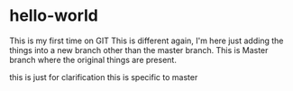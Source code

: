 # hello-world
This is my first time on GIT
This is different again, I'm here just adding the things into a new branch other than the master branch.
This is Master branch where the original things are present.

this is just for clarification
this is specific to master
